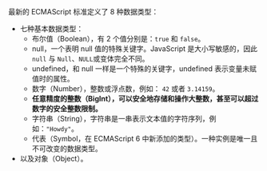 最新的 ECMAScript 标准定义了 8 种数据类型：

- 七种基本数据类型：    
  - 布尔值（Boolean），有 2 个值分别是：`true` 和 `false`。
  - null，一个表明 null 值的特殊关键字。JavaScript 是大小写敏感的，因此 `null` 与 `Null`、`NULL`或变体完全不同。
  - undefined，和 null 一样是一个特殊的关键字，undefined 表示变量未赋值时的属性。
  - 数字（Number），整数或浮点数，例如： `42` 或者 `3.14159`。
  - **任意精度的整数（BigInt），可以安全地存储和操作大整数，甚至可以超过数字的安全整数限制。**
  - 字符串（String），字符串是一串表示文本值的字符序列，例如：`"Howdy"`。
  - 代表（Symbol，在 ECMAScript 6 中新添加的类型）。一种实例是唯一且不可改变的数据类型。
- 以及对象（Object）。